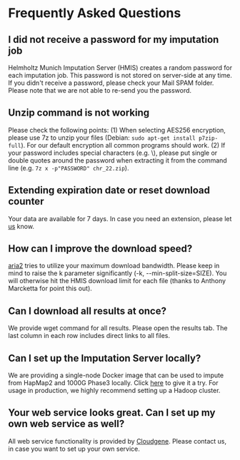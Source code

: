 # Frequently Asked Questions

## I did not receive a password for my imputation job
Helmholtz Munich Imputation Server (HMIS) creates a random password for each imputation job. This password is not stored on server-side at any time. If you didn't receive a password, please check your Mail SPAM folder. Please note that we are not able to re-send you the password.  

## Unzip command is not working
Please check the following points: (1) When selecting AES256 encryption, please use 7z to unzip your files (Debian: `sudo apt-get install p7zip-full`). For our default encryption all common programs should work. (2) If your password includes special characters (e.g. \\), please put single or double quotes around the password when extracting it from the command line (e.g. `7z x -p"PASSWORD" chr_22.zip`).

## Extending expiration date or reset download counter
Your data are available for 7 days. In case you need an extension, please let [us](https://imputationserver-doc.readthedocs.io/en/latest/contact/) know.

## How can I improve the download speed?
[aria2](https://aria2.github.io/) tries to utilize your maximum download bandwidth. Please keep in mind to raise the k parameter significantly (-k, --min-split-size=SIZE). You will otherwise hit the HMIS download limit for each file (thanks to Anthony Marcketta for point this out).

## Can I download all results at once?
We provide wget command for all results. Please open the results tab. The last column in each row includes direct links to all files.

## Can I set up the Imputation Server locally?
We are providing a single-node Docker image that can be used to impute from HapMap2 and 1000G Phase3 locally. Click [here](https://imputationserver.readthedocs.io/en/latest/docker/) to give it a try. For usage in production, we highly recommend setting up a Hadoop cluster.

## Your web service looks great. Can I set up my own web service as well?
All web service functionality is provided by [Cloudgene](http://www.cloudgene.io/). Please contact us, in case you want to set up your own service.
